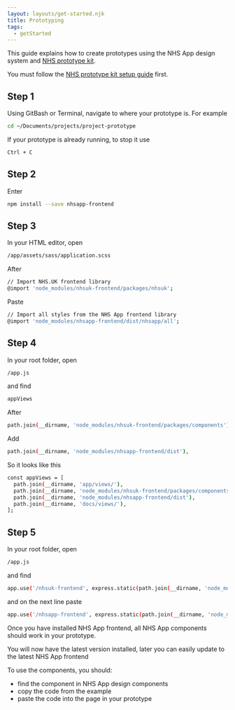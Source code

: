 ```yaml
---
layout: layouts/get-started.njk
title: Prototyping
tags:
  - getStarted
---
```


This guide explains how to create prototypes using the NHS App design system and [NHS prototype kit](https://nhsuk-prototype-kit.azurewebsites.net/docs).

You must follow the [NHS prototype kit setup guide](https://nhsuk-prototype-kit.azurewebsites.net/docs) first.

## Step 1

Using GitBash or Terminal, navigate to where your prototype is. For example

```sh
cd ~/Documents/projects/project-prototype
```

If your prototype is already running, to stop it use

```sh
Ctrl + C
```

## Step 2

Enter

```sh
npm install --save nhsapp-frontend
```

## Step 3

In your HTML editor, open

```sh
/app/assets/sass/application.scss
```

After

```sh
// Import NHS.UK frontend library
@import 'node_modules/nhsuk-frontend/packages/nhsuk';
```

Paste

```sh
// Import all styles from the NHS App frontend library
@import 'node_modules/nhsapp-frontend/dist/nhsapp/all';
```

## Step 4

In your root folder, open

```sh
/app.js
```

and find

```sh
appViews
```

After

```sh
path.join(__dirname, 'node_modules/nhsuk-frontend/packages/components'),
```

Add

```sh
path.join(__dirname, 'node_modules/nhsapp-frontend/dist'),
```

So it looks like this

```sh
const appViews = [
  path.join(__dirname, 'app/views/'),
  path.join(__dirname, 'node_modules/nhsuk-frontend/packages/components'),
  path.join(__dirname, 'node_modules/nhsapp-frontend/dist'),
  path.join(__dirname, 'docs/views/'),
];
```

## Step 5

In your root folder, open

```sh
/app.js
```

and find

```sh
app.use('/nhsuk-frontend', express.static(path.join(__dirname, 'node_modules/nhsuk-frontend/dist')));
```

and on the next line paste

```sh
app.use('/nhsapp-frontend', express.static(path.join(__dirname, 'node_modules/nhsapp-frontend/dist/nhsapp')));
```

Once you have installed NHS App frontend, all NHS App components should work in your prototype.

You will now have the latest version installed, later you can easily update to the latest NHS App frontend

To use the components, you should:

- find the component in NHS App design components
- copy the code from the example
- paste the code into the page in your prototype
